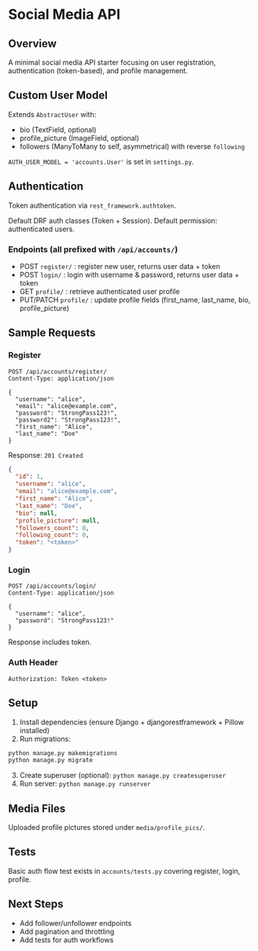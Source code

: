 # Social Media API

## Overview

A minimal social media API starter focusing on user registration, authentication (token-based), and profile management.

## Custom User Model

Extends `AbstractUser` with:

- bio (TextField, optional)
- profile_picture (ImageField, optional)
- followers (ManyToMany to self, asymmetrical) with reverse `following`

`AUTH_USER_MODEL = 'accounts.User'` is set in `settings.py`.

## Authentication

Token authentication via `rest_framework.authtoken`.

Default DRF auth classes (Token + Session). Default permission: authenticated users.

### Endpoints (all prefixed with `/api/accounts/`)

- POST `register/` : register new user, returns user data + token
- POST `login/` : login with username & password, returns user data + token
- GET `profile/` : retrieve authenticated user profile
- PUT/PATCH `profile/` : update profile fields (first_name, last_name, bio, profile_picture)

## Sample Requests

### Register

```http
POST /api/accounts/register/
Content-Type: application/json

{
  "username": "alice",
  "email": "alice@example.com",
  "password": "StrongPass123!",
  "password2": "StrongPass123!",
  "first_name": "Alice",
  "last_name": "Doe"
}
```

Response: `201 Created`

```json
{
  "id": 1,
  "username": "alice",
  "email": "alice@example.com",
  "first_name": "Alice",
  "last_name": "Doe",
  "bio": null,
  "profile_picture": null,
  "followers_count": 0,
  "following_count": 0,
  "token": "<token>"
}
```

### Login

```http
POST /api/accounts/login/
Content-Type: application/json

{
  "username": "alice",
  "password": "StrongPass123!"
}
```

Response includes token.

### Auth Header

`Authorization: Token <token>`

## Setup

1. Install dependencies (ensure Django + djangorestframework + Pillow installed)
2. Run migrations:

```bash
python manage.py makemigrations
python manage.py migrate
```

3. Create superuser (optional): `python manage.py createsuperuser`
4. Run server: `python manage.py runserver`

## Media Files

Uploaded profile pictures stored under `media/profile_pics/`.

## Tests

Basic auth flow test exists in `accounts/tests.py` covering register, login, profile.

## Next Steps

- Add follower/unfollower endpoints
- Add pagination and throttling
- Add tests for auth workflows
